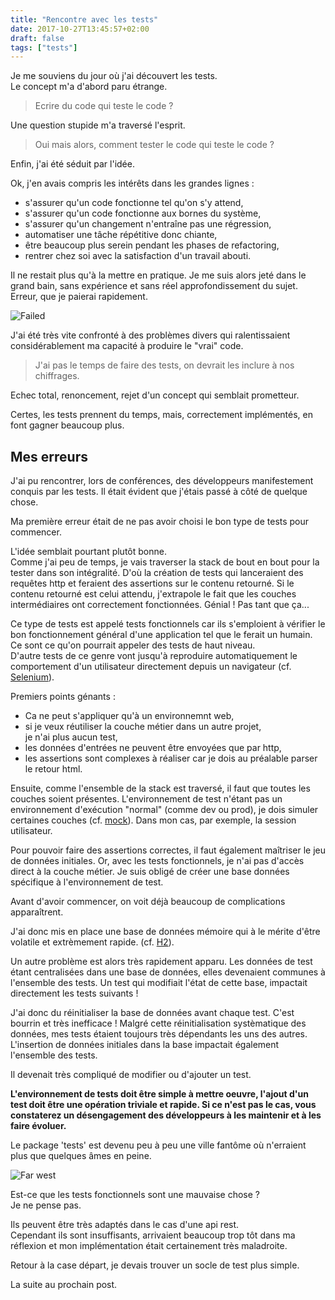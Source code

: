 ```yaml
---
title: "Rencontre avec les tests"
date: 2017-10-27T13:45:57+02:00
draft: false
tags: ["tests"]
---
```


Je me souviens du jour où j'ai découvert les tests.  
Le concept m'a d'abord paru étrange.    

> Ecrire du code qui teste le code ?  

Une question stupide m'a traversé l'esprit.

> Oui mais alors, comment tester le code qui teste le code ?  

Enfin, j'ai été séduit par l'idée.  

Ok, j'en avais compris les intérêts dans les grandes lignes : 

 - s'assurer qu'un code fonctionne tel qu'on s'y attend, 
 - s'assurer qu'un code fonctionne aux bornes du système, 
 - s'assurer qu'un changement n'entraîne pas une régression, 
 - automatiser une tâche répétitive donc chiante, 
 - être beaucoup plus serein pendant les phases de refactoring, 
 - rentrer chez soi avec la satisfaction d'un travail abouti. 

Il ne restait plus qu'à la mettre en pratique. 
Je me suis alors jeté dans le grand bain, sans expérience et sans réel approfondissement du sujet.  
Erreur, que je paierai rapidement.

![Failed](https://media.giphy.com/media/rjr9etfxrdP3i/giphy.gif "Failed")

J'ai été très vite confronté à des problèmes divers qui ralentissaient considérablement ma capacité à produire le "vrai" code.  

> J'ai pas le temps de faire des tests, on devrait les inclure à nos chiffrages.

Echec total, renoncement, rejet d'un concept qui semblait prometteur.

Certes, les tests prennent du temps, mais, correctement implémentés, en font gagner beaucoup plus.

## Mes erreurs

J'ai pu rencontrer, lors de conférences, des développeurs manifestement conquis par les tests. 
Il était évident que j'étais passé à côté de quelque chose.

Ma première erreur était de ne pas avoir choisi le bon type de tests pour commencer.  

L'idée semblait pourtant plutôt bonne.  
Comme j'ai peu de temps, je vais traverser la stack de bout en bout pour la tester dans son intégralité.
D'où la création de tests qui lanceraient des requêtes http et feraient des assertions sur le contenu retourné. 
Si le contenu retourné est celui attendu, j'extrapole le fait que les couches intermédiaires ont correctement fonctionnées. 
Génial ! Pas tant que ça...

Ce type de tests est appelé tests fonctionnels car ils s'emploient à vérifier le bon fonctionnement général d'une application 
tel que le ferait un humain.  
Ce sont ce qu'on pourrait appeler des tests de haut niveau.  
D'autre tests de ce genre vont jusqu'à reproduire automatiquement le comportement d'un utilisateur directement depuis un navigateur 
(cf. [Selenium](https://fr.wikipedia.org/wiki/Selenium_(informatique))).

Premiers points génants :  

- Ca ne peut s'appliquer qu'à un environnemnt web, 
- si je veux réutiliser la couche métier dans un autre projet,    
  je n'ai plus aucun test,
- les données d'entrées ne peuvent être envoyées que par http,
- les assertions sont complexes à réaliser car je dois au préalable parser le retour html.

Ensuite, comme l'ensemble de la stack est traversé, il faut que toutes les couches soient présentes. 
L'environnement de test n'étant pas un environnement d'exécution "normal" (comme dev ou prod), je dois simuler certaines couches (cf. [mock](https://fr.wikipedia.org/wiki/Mock_(programmation_orient%C3%A9e_objet))). 
Dans mon cas, par exemple, la session utilisateur.

Pour pouvoir faire des assertions correctes, il faut également maîtriser le jeu de données initiales.
Or, avec les tests fonctionnels, je n'ai pas d'accès direct à la couche métier. 
Je suis obligé de créer une base données spécifique à l'environnement de test. 

Avant d'avoir commencer, on voit déjà beaucoup de complications apparaîtrent.

J'ai donc mis en place une base de données mémoire qui à le mérite d'être volatile et extrèmement rapide. (cf. [H2](https://fr.wikipedia.org/wiki/H2_(base_de_donn%C3%A9es))).

Un autre problème est alors très rapidement apparu. Les données de test étant centralisées dans une base de données, 
elles devenaient communes à l'ensemble des tests. 
Un test qui modifiait l'état de cette base, impactait directement les tests suivants ! 

J'ai donc du réinitialiser la base de données avant chaque test. C'est bourrin et très inefficace !
Malgré cette réinitialisation systèmatique des données, mes tests étaient toujours très dépendants les uns des autres.
L'insertion de données initiales dans la base impactait également l'ensemble des tests.

Il devenait très compliqué de modifier ou d'ajouter un test.

**L'environnement de tests doit être simple à mettre oeuvre, l'ajout d'un test doit être une opération triviale et rapide. 
Si ce n'est pas le cas, vous constaterez un désengagement des développeurs à les maintenir et à les faire évoluer.**

Le package 'tests' est devenu peu à peu une ville fantôme où n'erraient plus que quelques âmes en peine.

![Far west](https://media.giphy.com/media/W0KiMlQIj4nzq/giphy.gif "Far west")

Est-ce que les tests fonctionnels sont une mauvaise chose ?  
Je ne pense pas. 

Ils peuvent être très adaptés dans le cas d'une api rest.  
Cependant ils sont insuffisants, arrivaient beaucoup trop tôt dans ma réflexion 
et mon implémentation était certainement très maladroite. 

Retour à la case départ, je devais trouver un socle de test plus simple.

La suite au prochain post.